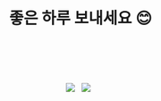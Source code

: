 <h1 align="center">좋은 하루 보내세요 😊</h1>

<!-- <hr></hr>
<h3>Github State</h3>
<br></br>
<a href="s" >
  <img src="https://github-readme-stats.vercel.app/api?username=ogaeng1&theme=tokyonight&show_icons=true" width="450" height="200" />
</a>
<a href="s">
  <img src="https://github-readme-stats.vercel.app/api/top-langs/?username=ogaeng1&exclude_repo=ogaeng1.github.io&layout=compact&theme=tokyonight" width="450"
  height="200" />
</a>
<br></br>
<hr></hr>
<br></br> -->
<br></br>

</br>
<p align="center">
<img src="https://img.shields.io/badge/Next.js-000000?style=flat-square&logo=nextdotjs&logoColor=white"/></a> &nbsp
<img src="https://img.shields.io/badge/TypeScript-3178C6?style=flat-square&logo=TypeScript&logoColor=white"/></a> &nbsp
</p>
